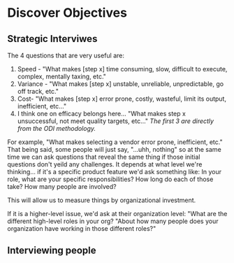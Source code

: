 # Discover Objectives

## Strategic Interviwes
The 4 questions that are very useful are:
1. Speed - "What makes [step x] time consuming, slow, difficult to execute, complex, mentally taxing, etc."
2. Variance - "What makes [step x] unstable, unreliable, unpredictable, go off track, etc."
3. Cost- "What makes [step x] error prone, costly, wasteful, limit its output, inefficient, etc..."
4. I think one on efficacy belongs here... "What makes step x unsuccessful, not meet quality targets, etc..."
*The first 3 are directly from the ODI methodology.*

For example, "What makes selecting a vendor error prone, inefficient, etc."
That being said, some people will just say, "...uhh, nothing" so at the same time we can ask questions that reveal the same thing if those initial questions don't yeild any challenges.
It depends at what level we're thinking... if it's a specific product feature we'd ask something like:
In your role, what are your specific responsibilities?
How long do each of those take?
How many people are involved?

This will allow us to measure things by organizational investment.

If it is a higher-level issue, we'd ask at their organization level:
"What are the different high-level roles in your org?
"About how many people does your organization have working in those different roles?"

## Interviewing people
